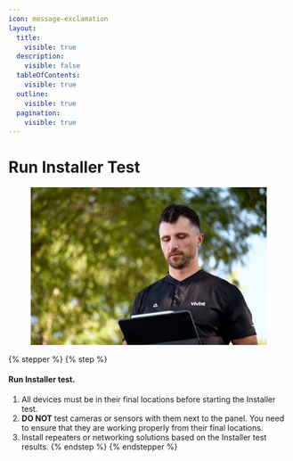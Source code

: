 ```yaml
---
icon: message-exclamation
layout:
  title:
    visible: true
  description:
    visible: false
  tableOfContents:
    visible: true
  outline:
    visible: true
  pagination:
    visible: true
---
```


# Run Installer Test

<div align="left"><figure><img src="../.gitbook/assets/web_use-20240628-Inland-Empire-SHP-SteveWarner-0736.jpg" alt="" width="563"><figcaption></figcaption></figure></div>

{% stepper %}
{% step %}
#### Run Installer test.

1. All devices must be in their final locations before starting the Installer test.
2. **DO NOT** test cameras or sensors with them next to the panel. You need to ensure that they are working properly from their final locations.
3. Install repeaters or networking solutions based on the Installer test results.
{% endstep %}
{% endstepper %}
